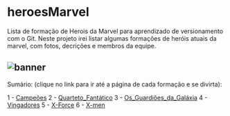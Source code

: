 # heroesMarvel

Lista de formação de Herois da Marvel para aprendizado de versionamento com o Git. 
Neste projeto irei listar algumas formações de heróis atuais da marvel, com fotos, decrições e membros da equipe.

## ![banner](https://2.bp.blogspot.com/-38wE0i89Oz8/WtOkRGiCX7I/AAAAAAABh1g/X1c9dOUgpcovpyNCkdVRNQfMMQSvhjwhgCLcBGAs/s1600/vingadores_00.jpg)

Sumário: (clique no link para ir até a página de cada formação e se divirta):



1 - [Campeões](champions.md)
2 - [Quarteto_Fantático](fantatiscfour.md) 
3 - [Os_Guardiões_da_Galáxia](guardioesdagalaxia.md)
4 - [Vingadores](vingadoidos.md)
5 - [X-Force](xforce.md)
6 - [X-men](xmen.md)
